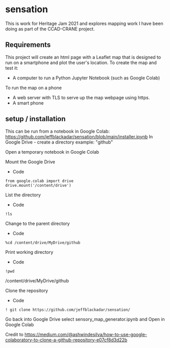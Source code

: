# sensation
This is work for Heritage Jam 2021 and explores mapping work I have been doing as part of the CCAD-CRANE project.

## Requirements
This project will create an html page with a Leaflet map that is designed to run on a smartphone and plot the user's location.
To create the map and test it:
* A computer to run a Python Jupyter Notebook (such as Google Colab)

To run the map on a phone
* A web server with TLS to serve up the map webpage using https.
* A smart phone


## setup / installation
This can be run from a notebook in Google Colab:  https://github.com/jeffblackadar/sensation/blob/main/installer.ipynb
In Google Drive - create a directory example: "github"

Open a temporary notebook in Google Colab

Mount the Google Drive
+ Code
```
from google.colab import drive
drive.mount('/content/drive')
```

List the directory
+ Code
```
!ls
```

Change to the parent directory
+ Code
```
%cd /content/drive/MyDrive/github
```

Print working directory
+ Code
```
!pwd
```
/content/drive/MyDrive/github

Clone the repository
+ Code
```
! git clone https://github.com/jeffblackadar/sensation/
```

Go back into Google Drive 
select sensory_map_generator.ipynb and Open in Google Colab




Credit to https://medium.com/@ashwindesilva/how-to-use-google-colaboratory-to-clone-a-github-repository-e07cf8d3d22b
